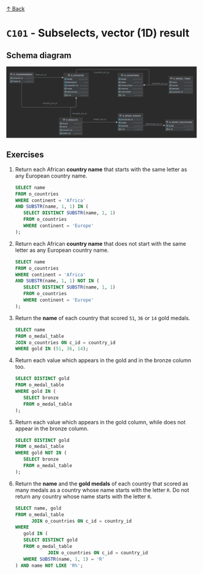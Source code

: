[↑ Back](./README.md)

# `C101` - Subselects, vector (1D) result

## Schema diagram

![Schema diagram](./img/olympics-schema.png)

## Exercises

1. Return each African **country name** that starts with the same letter as any European country name.

   ```sql
   SELECT name
   FROM o_countries
   WHERE continent = 'Africa'
   AND SUBSTR(name, 1, 1) IN (
      SELECT DISTINCT SUBSTR(name, 1, 1)
      FROM o_countries
      WHERE continent = 'Europe'
   );
   ```

1. Return each African **country name** that does not start with the same letter as any European country name.

   ```sql
   SELECT name
   FROM o_countries
   WHERE continent = 'Africa'
   AND SUBSTR(name, 1, 1) NOT IN (
      SELECT DISTINCT SUBSTR(name, 1, 1)
      FROM o_countries
      WHERE continent = 'Europe'
   );
   ```

1. Return the **name** of each country that scored `51`, `36` or `14` gold medals.

   ```sql
   SELECT name
   FROM o_medal_table
   JOIN o_countries ON c_id = country_id
   WHERE gold IN (51, 36, 14);
   ```

1. Return each value which appears in the gold and in the bronze column too.

   ```sql
   SELECT DISTINCT gold
   FROM o_medal_table
   WHERE gold IN (
      SELECT bronze
      FROM o_medal_table
   );
   ```

1. Return each value which appears in the gold column, while does not appear in the bronze column.

   ```sql
   SELECT DISTINCT gold
   FROM o_medal_table
   WHERE gold NOT IN (
      SELECT bronze
      FROM o_medal_table
   );
   ```

1. Return the **name** and the **gold medals** of each country that scored as many medals as a country whose name starts with the letter `R`. Do not return any country whose name starts with the letter `R`.

   ```sql
   SELECT name, gold
   FROM o_medal_table
         JOIN o_countries ON c_id = country_id
   WHERE
      gold IN (
      SELECT DISTINCT gold
      FROM o_medal_table
               JOIN o_countries ON c_id = country_id
      WHERE SUBSTR(name, 1, 1) = 'R'
   ) AND name NOT LIKE 'R%';
   ```
